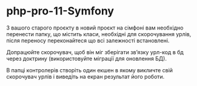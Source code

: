 # php-pro-11-Symfony

З вашого старого проєкту в новий проєкт на сімфоні вам необхідно перенести папку, що містить класи, необхідні для скорочування урлів, після переносу переконайтеся що всі залежності встановлені.

Допрацюйте скорочувач, щоб він міг зберігати звʼязку урл-код в бд через доктрину (використовуйте міграції для оновлення БД).

В папці контролерів створіть один екшен в якому викличте свій скорочувач урлів і виведіть на екран результат його роботи.
